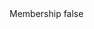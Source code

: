 <?xml version="1.0" encoding="UTF-8"?>
<CustomMetadata xmlns="http://soap.sforce.com/2006/04/metadata">
    <label>Membership</label>
    <protected>false</protected>
</CustomMetadata>
